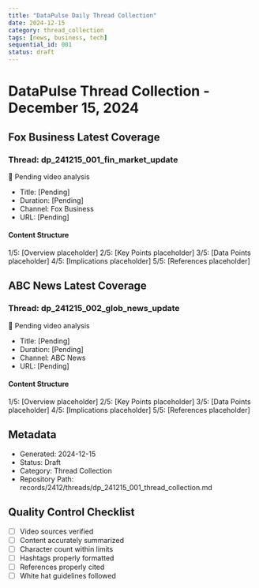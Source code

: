 ```yaml
---
title: "DataPulse Daily Thread Collection"
date: 2024-12-15
category: thread_collection
tags: [news, business, tech]
sequential_id: 001
status: draft
---
```


# DataPulse Thread Collection - December 15, 2024

## Fox Business Latest Coverage
### Thread: dp_241215_001_fin_market_update

🔄 Pending video analysis
- Title: [Pending]
- Duration: [Pending]
- Channel: Fox Business
- URL: [Pending]

#### Content Structure
1/5: [Overview placeholder]
2/5: [Key Points placeholder]
3/5: [Data Points placeholder]
4/5: [Implications placeholder]
5/5: [References placeholder]

## ABC News Latest Coverage
### Thread: dp_241215_002_glob_news_update

🔄 Pending video analysis
- Title: [Pending]
- Duration: [Pending]
- Channel: ABC News
- URL: [Pending]

#### Content Structure
1/5: [Overview placeholder]
2/5: [Key Points placeholder]
3/5: [Data Points placeholder]
4/5: [Implications placeholder]
5/5: [References placeholder]

## Metadata
- Generated: 2024-12-15
- Status: Draft
- Category: Thread Collection
- Repository Path: records/2412/threads/dp_241215_001_thread_collection.md

## Quality Control Checklist
- [ ] Video sources verified
- [ ] Content accurately summarized
- [ ] Character count within limits
- [ ] Hashtags properly formatted
- [ ] References properly cited
- [ ] White hat guidelines followed